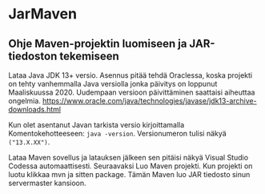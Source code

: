 # JarMaven
## Ohje Maven-projektin luomiseen ja JAR-tiedoston tekemiseen

Lataa Java JDK 13+ versio. Asennus pitää tehdä Oraclessa, koska projekti on tehty vanhemmalla Java versiolla jonka päivitys on loppunut Maaliskuussa 2020. Uudempaan versioon päivittäminen saattaisi aiheuttaa ongelmia.
https://www.oracle.com/java/technologies/javase/jdk13-archive-downloads.html

Kun olet asentanut Javan tarkista versio kirjoittamalla Komentokehotteeseen: `java -version`.
Versionumeron tulisi näkyä `("13.X.XX")`.

Lataa Maven sovellus ja latauksen jälkeen sen pitäisi näkyä Visual Studio Codessa automaattisesti.
Seuraavaksi Luo Maven projekti.
Kun projekti on luotu klikkaa mvn ja sitten package. Tämän Maven luo JAR tiedosto sinun servermaster kansioon.
